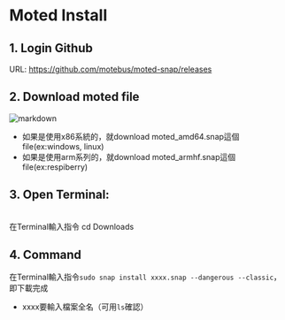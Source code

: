 # Moted Install

## 1. Login Github
URL: <https://github.com/motebus/moted-snap/releases>

## 2. Download moted file
![markdown](https://i.imgur.com/z8K5hCA.png)
* 如果是使用x86系統的，就download moted_amd64.snap這個file(ex:windows, linux)
* 如果是使用arm系列的，就download moted_armhf.snap這個file(ex:respiberry)

## 3. Open Terminal:
<br>在Terminal輸入指令 cd Downloads

## 4. Command
在Terminal輸入指令`sudo snap install xxxx.snap --dangerous --classic`，即下載完成
* xxxx要輸入檔案全名（可用`ls`確認）


